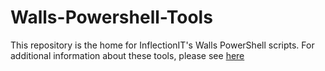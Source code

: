 # Walls-Powershell-Tools

This repository is the home for InflectionIT's Walls PowerShell scripts. For additional information about these tools, please see [here](https://inflectionit.github.io/Walls-Powershell-Tools/)
